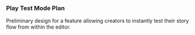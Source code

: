 ### Play Test Mode Plan
Preliminary design for a feature allowing creators to instantly test their story flow from within the editor.
